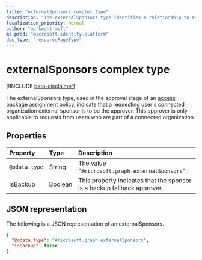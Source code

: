 ```yaml
---
title: "externalSponsors complex type"
description: "The externalSponsors type identifies a relationship to another user in the tenant who will be allowed as approver."
localization_priority: Normal
author: "markwahl-msft"
ms.prod: "microsoft-identity-platform"
doc_type: "resourcePageType"
---
```


# externalSponsors complex type

[!INCLUDE [beta-disclaimer](../../includes/beta-disclaimer.md)]

The externalSponsors type, used in the approval stage of an [access package assignment policy](accesspackageassignmentpolicy.md), indicate that a requesting user's connected organization external sponsor is to be the approver.  This approver is only applicable to requests from users who are part of a connected organization.

## Properties

| Property                     | Type                      | Description |
| :--------------------------- | :------------------------ | :---------- |
| `@odata.type` | String | The value "`#microsoft.graph.externalSponsors`". |
| isBackup | Boolean | This property indicates that the sponsor is a backup fallback approver. |

## JSON representation

The following is a JSON representation of an externalSponsors.

<!-- {
  "blockType": "resource",
  "optionalProperties": [

  ],
  "@odata.type": "microsoft.graph.externalSponsors",
  "baseType": "microsoft.graph.userSet"
}-->

```json
{
  "@odata.type": "#microsoft.graph.externalSponsors",
  "isBackup": false
}
```



<!-- uuid: 16cd6b66-4b1a-43a1-adaf-3a886856ed98
2019-02-04 14:57:30 UTC -->
<!-- {
  "type": "#page.annotation",
  "description": "externalSponsor complex type",
  "keywords": "",
  "section": "documentation",
  "tocPath": ""
}-->
